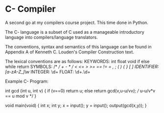 # C- Compiler
A second go at my compilers course project. This time done in Python.

The C- language is a subset of C used as a manageable introductory language into compilers/language translators.

The conventions, syntax and semantics of this language can be found in Appendix A of Kenneth C. Louden's Compiler Construction text.

The lexical conventions are as follows:
KEYWORDS: int float void if else while return
SYMBOLS: /* */ + - * / < <= > >= == != = , ; ( ) { } [ ]
IDENTIFIER: [a-zA-Z_]\w*
INTEGER: \d+
FLOAT: \d+\.\d+

Example C- Program:

int gcd (int u, int v)
{
	if (v==0) return u;
	else return gcd(v,u-u/v*v);
	/* u-u/v*v == u mod v */
}

void main(void)
{
	int x; int y;
	x = input(); y = input();
	output(gcd(x,y));
}
